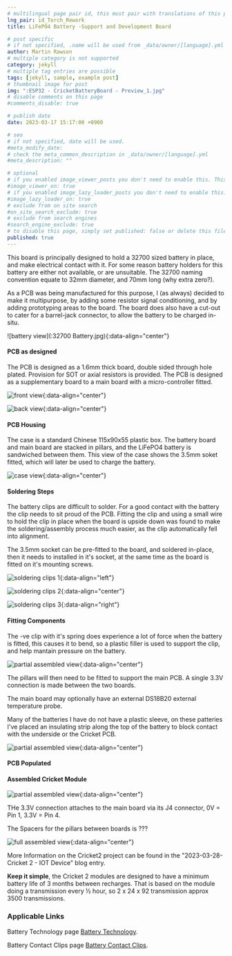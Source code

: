 ```yaml
---
# multilingual page pair id, this must pair with translations of this page. (This name must be unique)
lng_pair: id_Torch_Rework
title: LiFePO4 Battery -Support and Development Board

# post specific
# if not specified, .name will be used from _data/owner/[language].yml
author: Martin Rawson
# multiple category is not supported
category: jekyll
# multiple tag entries are possible
tags: [jekyll, sample, example post]
# thumbnail image for post
img: ":ESP32 - CricketBatteryBoard - Preview_1.jpg"
# disable comments on this page
#comments_disable: true

# publish date
date: 2023-03-17 15:17:00 +0900

# seo
# if not specified, date will be used.
#meta_modify_date: 
# check the meta_common_description in _data/owner/[language].yml
#meta_description: ""

# optional
# if you enabled image_viewer_posts you don't need to enable this. This is only if image_viewer_posts = false
#image_viewer_on: true
# if you enabled image_lazy_loader_posts you don't need to enable this. This is only if image_lazy_loader_posts = false
#image_lazy_loader_on: true
# exclude from on site search
#on_site_search_exclude: true
# exclude from search engines
#search_engine_exclude: true
# to disable this page, simply set published: false or delete this file
published: true
---
```


<!-- outline-start -->

This board is principally designed to hold a 32700 sized battery in place, and make electrical contact with it.
For some reason battery holders for this battery are either not available, or are unsuitable.
The 32700 naming convention equate to 32mm diameter, and 70mm long (why extra zero?).

As a PCB was being manufactured for this purpose, I (as always) decided to make it multipurpose, by adding some
resistor signal conditioning, and by adding prototyping areas to the board.
The board does also have a cut-out to cater for a barrel-jack connector, to allow the battery to be charged in-situ.

![battery view](:32700 Battery.jpg){:data-align="center"}

<!-- outline-end -->


#### PCB as designed

The PCB is designed as a 1.6mm thick board, double sided through hole plated.
Provision for SOT or axial resistors is provided.
The PCB is designed as a supplementary board to a main board with a micro-controller fitted.

![front view](:ESP32-CricketBatteryBoard115x90x55.jpg){:data-align="center"}

![back view](:ESP32-CricketBatteryBoard115x90x55_2.jpg){:data-align="center"}

#### PCB Housing

The case is a standard Chinese 115x90x55 plastic box.
The battery board and main board are stacked in pillars, and the LiFePO4 battery is sandwiched between them.
This view of the case shows the 3.5mm soket fitted, which will later be used to charge the battery.

![case view](:ESP32-CricketBatteryBoard115x90x55_3.jpg){:data-align="center"}

#### Soldering Steps

The battery clips are difficult to solder. For a good contact with the battery
the clip needs to sit proud of the PCB. Fitting the clip and using a small wire to hold 
the clip in place when the board is upside down was found to make the soldering/assembly
process much easier, as the clip automatically fell into alignment.

The 3.5mm socket can be pre-fitted to the board, and soldered in-place, then it needs to
installed in it's socket, at the same time as the board is fitted on it's mounting screws.

![soldering clips 1](:ESP32-CricketBatteryBoard115x90x55_4.jpg){:data-align="left"}

![soldering clips 2](:ESP32-CricketBatteryBoard115x90x55_5.jpg){:data-align="center"}

![soldering clips 3](:ESP32-CricketBatteryBoard115x90x55_6.jpg){:data-align="right"}

#### Fitting Components

The -ve clip with it's spring does experience a lot of force when the battery is fitted, 
this causes it to bend, so a plastic filler is used to support the clip, and help mantain
pressure on the battery.

![partial assembled view](:ESP32-CricketBatteryBoard-Clip_support_1.jpg){:data-align="center"}

The pillars will then need to be fitted to support the main PCB.
A single 3.3V connection is made between the two boards.

The main board may optionally have an external DS18B20 external temperature probe.

Many of the batteries I have do not have a plastic sleeve, on these patteries I've
placed an insulating strip along the top of the battery to block contact with the underside
or the Cricket PCB.

![partial assembled view](:ESP32-CricketBatteryBoard-3_5mmConnector){:data-align="center"}

#### PCB Populated


#### Assembled Cricket Module

![partial assembled view](:ESP32-CricketBatteryBoard-Body1.jpg){:data-align="center"}

THe 3.3V connection attaches to the main board via its J4 connector,
0V = Pin 1, 3.3V = Pin 4.

The Spacers for the pillars between boards is ???

![full assembled view](:ESP32-CricketBatteryBoard-Body2.jpg){:data-align="center"}


More Information on the Cricket2 project can be found in the "2023-03-28-Cricket 2 - IOT Device" blog entry.

**Keep it simple**, the Cricket 2 modules are designed to have a minimum battery life of 3 months between recharges.
That is based on the module doing a transmission every ½ hour, so 2 x 24 x 92 transmission approx 3500 transmissions.


### Applicable Links

Battery Technology page [Battery Technology](https://www.batteryequivalents.com/32650-battery.html).

Battery Contact Clips page [Battery Contact Clips](https://www.aliexpress.com/item/1005001886377133.html).


